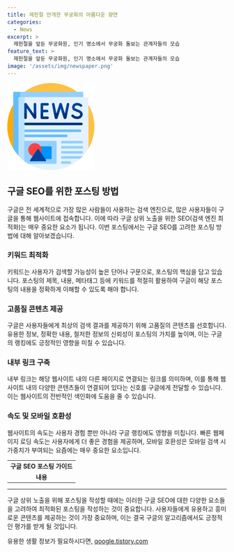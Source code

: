 ```yaml
---
title: 제헌절 만개한 무궁화의 아름다운 향연
categories:
  - News
excerpt: >
  제헌절을 앞둔 무궁화원, 인기 명소에서 무궁화 돌보는 관계자들의 모습
feature_text: >
  제헌절을 앞둔 무궁화원, 인기 명소에서 무궁화 돌보는 관계자들의 모습
image: '/assets/img/newspaper.png'
---
```


<p><img src="/assets/img/newspaper.png" alt="kimp 속보" /></p>

<h2 data-ke-size="size26">구글 SEO를 위한 포스팅 방법</h2>

<p data-ke-size="size16">구글은 전 세계적으로 가장 많은 사람들이 사용하는 검색 엔진으로, 많은 사용자들이 구글을 통해 웹사이트에 접속합니다. 이에 따라 구글 상위 노출을 위한 SEO(검색 엔진 최적화)는 매우 중요한 요소가 됩니다. 이번 포스팅에서는 구글 SEO를 고려한 포스팅 방법에 대해 알아보겠습니다.</p>

<h3>키워드 최적화</h3>

<p data-ke-size="size16">키워드는 사용자가 검색할 가능성이 높은 단어나 구문으로, 포스팅의 핵심을 담고 있습니다. 포스팅의 제목, 내용, 메타태그 등에 키워드를 적절히 활용하여 구글이 해당 포스팅의 내용을 정확하게 이해할 수 있도록 해야 합니다.</p>

<h3>고품질 콘텐츠 제공</h3>

<p data-ke-size="size16">구글은 사용자들에게 최상의 검색 결과를 제공하기 위해 고품질의 콘텐츠를 선호합니다. 유용한 정보, 정확한 내용, 철저한 정보의 신뢰성이 포스팅의 가치를 높이며, 이는 구글의 랭킹에도 긍정적인 영향을 미칠 수 있습니다.</p>

<h3>내부 링크 구축</h3>

<p data-ke-size="size16">내부 링크는 해당 웹사이트 내의 다른 페이지로 연결되는 링크를 의미하며, 이를 통해 웹사이트 내의 다양한 콘텐츠들이 연결되어 있다는 신호를 구글에게 전달할 수 있습니다. 이는 웹사이트의 전반적인 색인화에 도움을 줄 수 있습니다.</p>

<h3>속도 및 모바일 호환성</h3>

<p data-ke-size="size16">웹사이트의 속도는 사용자 경험 뿐만 아니라 구글 랭킹에도 영향을 미칩니다. 빠른 웹페이지 로딩 속도는 사용자에게 더 좋은 경험을 제공하며, 모바일 호환성은 모바일 검색 시 가중치가 부여되는 요즘에는 매우 중요한 요소입니다.</p>

<table>
    <tr>
        <td style="text-align: center; height: 17px;"><b>구글 SEO 포스팅 가이드</b></td>
    </tr>
    <tr>
        <td style="text-align: center; height: 17px;"><b>내용</b></td>
    </tr>
</table>

<hr>

<p data-ke-size="size16">구글 상위 노출을 위해 포스팅을 작성할 때에는 이러한 구글 SEO에 대한 다양한 요소들을 고려하여 최적화된 포스팅을 작성하는 것이 중요합니다. 사용자들에게 유용하고 흥미로운 콘텐츠를 제공하는 것이 가장 중요하며, 이는 결국 구글의 알고리즘에서도 긍정적인 평가를 받게 될 것입니다.</p>
유용한 생활 정보가 필요하시다면, <a href="https://qoogle.tistory.com" rel="dofollow">qoogle.tistory.com</a>



